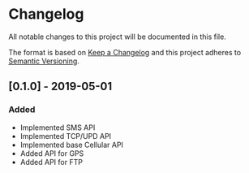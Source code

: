 # Changelog
All notable changes to this project will be documented in this file.

The format is based on [Keep a Changelog](https://keepachangelog.com/en/1.0.0/)
and this project adheres to [Semantic Versioning](https://semver.org/spec/v2.0.0.html).

## [0.1.0] - 2019-05-01
### Added

- Implemented SMS API
- Implemented TCP/UPD API
- Implemented base Cellular API
- Added API for GPS
- Added API for FTP
